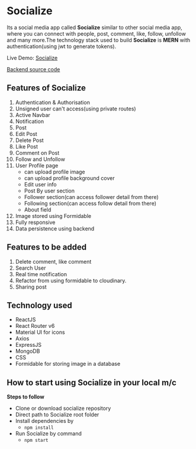 # Socialize

Its a social media app called **Socialize** similar to other social media app, where you can connect with people, post, comment, like, follow, unfollow and many more.The technology stack used to build **Socialize** is **MERN** with authentication(using jwt to generate tokens).

Live Demo: [Socialize](https://socialize-front.netlify.app/)

[Backend source code](https://github.com/Ros-an/social-media-backend/tree/development)

## Features of Socialize
1.  Authentication & Authorisation
2.  Unsigned user can't access(using private routes)
3.  Active Navbar
4.  Notification
5.  Post
6.  Edit Post
7.  Delete Post
8.  Like Post 
9.  Comment on Post
10. Follow and Unfollow
11. User Profile page
    - can upload profile image
    - can upload profile background cover
    - Edit user info
    - Post By user section
    - Follower section(can access follower detail from there)
    - Following section(can access follow detail from there)
    - About field
12. Image stored using Formidable
13. Fully responsive
14. Data persistence using backend

## Features to be added
1. Delete comment, like comment
2. Search User
3. Real time notification
4. Refactor from using formidable to cloudinary.
5. Sharing post

## Technology used
- ReactJS
- React Router v6
- Material UI for icons
- Axios
- ExpressJS
- MongoDB
- CSS
- Formidable for storing image in a database

## How to start using Socialize in your local m/c

**Steps to follow**
- Clone or download socialize repository
- Direct path to Socialize root folder
- Install dependencies by
   - `npm install`
- Run Socialize by command
   - `npm start`











